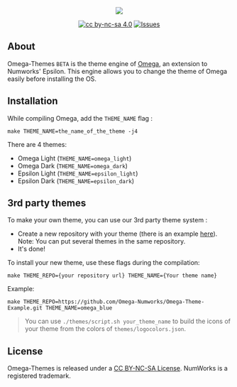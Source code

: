 <p align="center"><img src="https://github.com/Omega-Numworks/Omega-Design/blob/master/Omega-Themes.png" /></p>

<p align="center">
  <a href="https://creativecommons.org/licenses/by-nc-sa/4.0/"><img alt="cc by-nc-sa 4.0" src="https://img.shields.io/badge/License-CC%20BY--NC--SA%204.0-lightgrey.svg?labelColor=292929&logo=creative%20commons&style=for-the-badge" /></a>
  <a href="https://github.com/Omega-Numworks/Omega-Themes/issues"><img alt="Issues" src="https://img.shields.io/github/issues/Omega-Numworks/Omega-Themes.svg?labelColor=292929&logo=git&style=for-the-badge" /></a>
</p>

## About

Omega-Themes `BETA` is the theme engine of [Omega](https://github.com/Omega-Numworks/Omega), an extension to Numworks' Epsilon. This engine allows you to change the theme of Omega easily before installing the OS.

## Installation

While compiling Omega, add the `THEME_NAME` flag :

```
make THEME_NAME=the_name_of_the_theme -j4
```

There are 4 themes:
* Omega Light (`THEME_NAME=omega_light`)
* Omega Dark (`THEME_NAME=omega_dark`)
* Epsilon Light (`THEME_NAME=epsilon_light`)
* Epsilon Dark (`THEME_NAME=epsilon_dark`)

## 3rd party themes

To make your own theme, you can use our 3rd party theme system :
* Create a new repository with your theme (there is an example [here](https://github.com/Omega-Numworks/Omega-Theme-Example)). Note: You can put several themes in the same repository.
* It's done!

To install your new theme, use these flags during the compilation:

```
make THEME_REPO={your repository url} THEME_NAME={Your theme name}
```

Example:
```
make THEME_REPO=https://github.com/Omega-Numworks/Omega-Theme-Example.git THEME_NAME=omega_blue
```

> You can use `./themes/script.sh your_theme_name` to build the icons of your theme from the colors of `themes/logocolors.json`.

## License

Omega-Themes is released under a [CC BY-NC-SA License](https://creativecommons.org/licenses/by-nc-sa/4.0/legalcode). NumWorks is a registered trademark.
